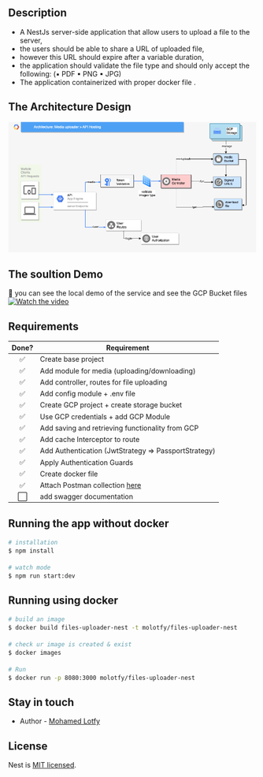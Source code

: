 
## Description

- A NestJs server-side application that allow users to upload a file to the server, 
- the users should be able to share a URL of uploaded file, 
- however this URL should expire after a variable duration, 
- the application should validate the file type and should only accept the following: (▪ PDF ▪ PNG ▪ JPG)
- The application containerized with proper docker file .

## The Architecture Design 

<p align="center">
  <a href="http://nestjs.com/" target="blank"><img src="https://github.com/mohamedlotfe/files-uploader-nestjs/blob/main/public/service-diagram.drawio.png"  alt="Nest Logo" /></a>
</p>


## The soultion Demo
:white_square_button: you can see the local demo of the service and see the GCP Bucket files 
[![Watch the video](https://uploads-ssl.webflow.com/5ec37983b31fa1d20d9b4e04/5f40b876cd7d0925fc8f8209_VF-Blog-Cover-Product-demo-video-guide.jpg)](https://watch.screencastify.com/v/24PzcwHhHwr7eukIIUL1)


## Requirements
 
Done? | Requirement
:---:| ---
✅| Create base project
✅| Add module for media (uploading/downloading)
✅| Add controller, routes for file uploading 
✅| Add config module + .env file
✅| Create GCP project + create storage bucket
✅| Use GCP credentials + add GCP Module
✅| Add saving and retrieving functionality from GCP
✅| Add cache Interceptor to route
✅| Add Authentication (JwtStrategy => PassportStrategy)
✅| Apply Authentication Guards
✅| Create docker file
✅| Attach Postman collection [here](https://github.com/mohamedlotfe/files-uploader-nestjs/blob/main/public/latest-files-uploader-nest.postman_collection.json) 
⬜️| add swagger documentation  

## Running the app without docker

```bash
# installation 
$ npm install

# watch mode
$ npm run start:dev
```

## Running using docker

```bash
# build an image
$ docker build files-uploader-nest -t molotfy/files-uploader-nest

# check ur image is created & exist
$ docker images

# Run 
$ docker run -p 8080:3000 molotfy/files-uploader-nest
```


## Stay in touch

- Author - [Mohamed Lotfy](https://www.linkedin.com/in/mohamedlotfybasher/)

## License

Nest is [MIT licensed](LICENSE).
